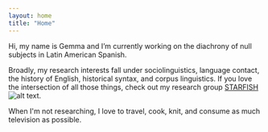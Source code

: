 ```yaml
---
layout: home
title: "Home"
---
```


Hi, my name is Gemma and I’m currently working on the diachrony of null subjects in Latin American Spanish.

Broadly, my research interests fall under sociolinguistics, language contact, the history of English, historical syntax, and corpus linguistics. If you love the intersection of all those things, check out my research group [STARFISH](https://www.ling.uni-konstanz.de/en/walkden/starfish/) ![alt text]([https://github.com/adam-p/markdown-here/raw/master/src/common/images/icon48.png](https://www.ling.uni-konstanz.de/fileadmin/_processed_/3/f/csm_starfish_without_writing_bbd5d3d191.png) "STARFISH logo").

When I'm not researching, I love to travel, cook, knit, and consume as much television as possible.
